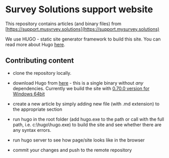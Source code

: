# Survey Solutions support website

This repository contains articles (and binary files) from [https://support.musyrvey.solutions](https://support.mysurvey.solutions)

We use HUGO - static site generator framework to build this site. You can read more about Hugo
[here](https://gohugo.io/getting-started/).

## Contributing content

- clone the repository locally.

- download Hugo from [here](https://github.com/gohugoio/hugo/releases) - this is a single binary without *any* dependencies. Currently we build the site with [0.70.0 version for Windows 64bit](https://github.com/gohugoio/hugo/releases/download/v0.70.0/hugo_0.70.0_Windows-64bit.zip)

- create a new article by simply adding new file (with .md extension) to the appropriate section

- run hugo in the root folder (add hugo.exe to the path or call with the full path, i.e. c:\hugo\hugo.exe) to build the site and see whether there are any syntax errors.

- run hugo server to see how page/site looks like in the browser

- commit your changes and push to the remote repository

